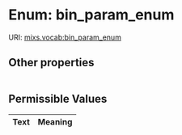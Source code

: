 
# Enum: bin_param_enum




URI: [mixs.vocab:bin_param_enum](https://w3id.org/mixs/vocab/bin_param_enum)


## Other properties

|  |  |  |
| --- | --- | --- |

## Permissible Values

| Text | Meaning |
| :--- | --------: |

